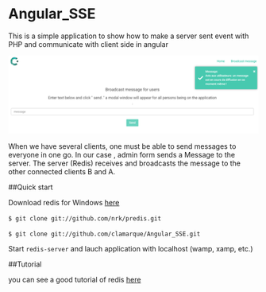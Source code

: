 # Angular_SSE
<p>This is a simple application to show how to make a server sent event with PHP and communicate with client side in angular</p>
<p align="center">
<img src="https://github.com/clamarque/Angular_SSE/blob/master/assets/img/demo.png" />
</p>
<p>When we have several clients, one must be able to send messages to everyone in one go. In our case , admin form sends a Message to the server. The server (Redis) receives and broadcasts the message to the other connected clients B and A.</p>

##Quick start

Download redis for Windows [here](https://github.com/rgl/redis/downloads)

`$ git clone git://github.com/nrk/predis.git`

`$ git clone git://github.com/clamarque/Angular_SSE.git`

Start `redis-server` and lauch application with localhost (wamp, xamp, etc.)

##Tutorial

you can see a good tutorial of redis [here](https://scotch.io/tutorials/getting-started-with-redis-in-php)
